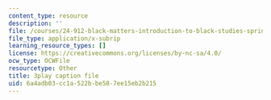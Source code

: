 ```yaml
---
content_type: resource
description: ''
file: /courses/24-912-black-matters-introduction-to-black-studies-spring-2017/6a4adb03cc1a522bbe587ee15eb2b215_-SUNntP3dWo.vtt
file_type: application/x-subrip
learning_resource_types: []
license: https://creativecommons.org/licenses/by-nc-sa/4.0/
ocw_type: OCWFile
resourcetype: Other
title: 3play caption file
uid: 6a4adb03-cc1a-522b-be58-7ee15eb2b215
---
```

